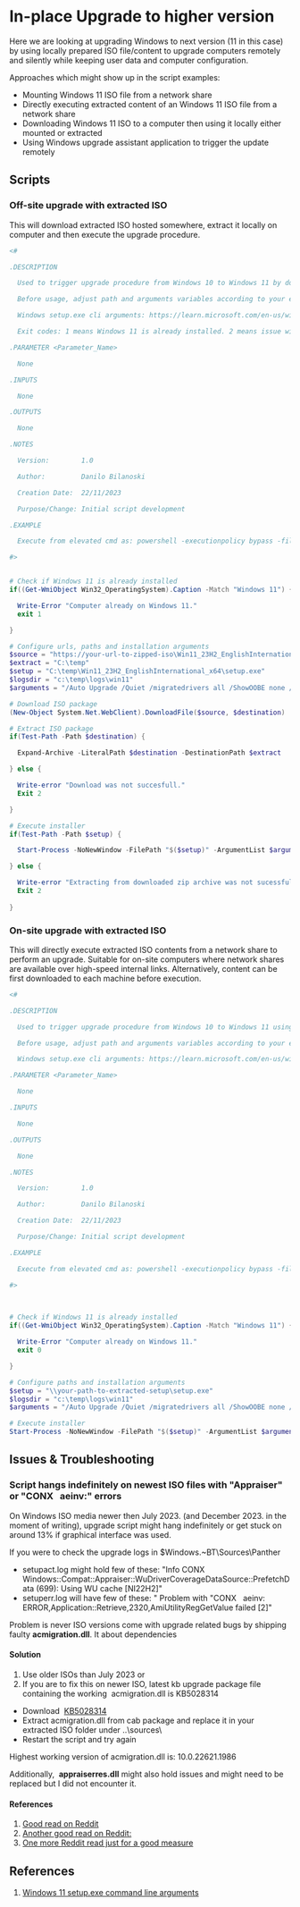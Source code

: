 # In-place Upgrade to higher version

Here we are looking at upgrading Windows to next version (11 in this case) by using locally prepared ISO file/content to upgrade computers remotely and silently while keeping user data and computer  configuration.

Approaches which might show up in the script examples:
* Mounting Windows 11 ISO file from a network share
* Directly executing extracted content of an Windows 11 ISO file from a network share
* Downloading Windows 11 ISO to a computer then using it locally either mounted or extracted
* Using Windows upgrade assistant application to trigger the update remotely


## Scripts

### Off-site upgrade with extracted ISO

This will download extracted ISO hosted somewhere, extract it locally on computer and then execute the upgrade procedure.

```powershell
<#

.DESCRIPTION

  Used to trigger upgrade procedure from Windows 10 to Windows 11 by downloading ISO package from online repository then executing the procedure locally.

  Before usage, adjust path and arguments variables according to your environment and needs.

  Windows setup.exe cli arguments: https://learn.microsoft.com/en-us/windows-hardware/manufacture/desktop/windows-setup-command-line-options?view=windows-11#skipfinalize

  Exit codes: 1 means Windows 11 is already installed. 2 means issue with downloading or extaction ISO content.

.PARAMETER <Parameter_Name>

  None

.INPUTS

  None

.OUTPUTS

  None

.NOTES

  Version:        1.0

  Author:         Danilo Bilanoski

  Creation Date:  22/11/2023

  Purpose/Change: Initial script development

.EXAMPLE

  Execute from elevated cmd as: powershell -executionpolicy bypass -file "\\path-to-this-script\get-win11upgrade-offsite.ps1"

#>


# Check if Windows 11 is already installed
if((Get-WmiObject Win32_OperatingSystem).Caption -Match "Windows 11") {

  Write-Error "Computer already on Windows 11."
  exit 1

}

# Configure urls, paths and installation arguments
$source = "https://your-url-to-zipped-iso\Win11_23H2_EnglishInternational_x64.zip"
$extract = "C:\temp"
$setup = "C:\temp\Win11_23H2_EnglishInternational_x64\setup.exe"
$logsdir = "c:\temp\logs\win11"
$arguments = "/Auto Upgrade /Quiet /migratedrivers all /ShowOOBE none /Compat IgnoreWarning /Telemetry Disable /DynamicUpdate disable /eula accept /BitLocker AlwaysSuspend /copylogs $logsdir"

# Download ISO package
(New-Object System.Net.WebClient).DownloadFile($source, $destination)

# Extract ISO package
if(Test-Path -Path $destination) {

  Expand-Archive -LiteralPath $destination -DestinationPath $extract

} else {

  Write-error "Download was not succesfull."
  Exit 2

} 

# Execute installer
if(Test-Path -Path $setup) {

  Start-Process -NoNewWindow -FilePath "$($setup)" -ArgumentList $arguments -Wait

} else {

  Write-error "Extracting from downloaded zip archive was not sucessfull."
  Exit 2
  
}
```


### On-site upgrade with extracted ISO

This will directly execute extracted ISO contents from a network share to perform an upgrade. Suitable for on-site computers where network shares are available over high-speed internal links. Alternatively, content can be first downloaded to each machine before execution.

```powershell
<#

.DESCRIPTION

  Used to trigger upgrade procedure from Windows 10 to Windows 11 using locally hosted contents of an Windows 11 installation ISO file.

  Before usage, adjust path and arguments variables according to your environment and needs.

  Windows setup.exe cli arguments: https://learn.microsoft.com/en-us/windows-hardware/manufacture/desktop/windows-setup-command-line-options?view=windows-11

.PARAMETER <Parameter_Name>

  None

.INPUTS

  None

.OUTPUTS

  None

.NOTES

  Version:        1.0

  Author:         Danilo Bilanoski

  Creation Date:  22/11/2023

  Purpose/Change: Initial script development

.EXAMPLE

  Execute from elevated cmd as: powershell -executionpolicy bypass -file "\\path-to-this-script\get-win11upgrade-onsite.ps1"

#>

  

# Check if Windows 11 is already installed
if((Get-WmiObject Win32_OperatingSystem).Caption -Match "Windows 11") {

  Write-Error "Computer already on Windows 11."
  exit 0

}

# Configure paths and installation arguments
$setup = "\\your-path-to-extracted-setup\setup.exe"
$logsdir = "c:\temp\logs\win11"
$arguments = "/Auto Upgrade /Quiet /migratedrivers all /ShowOOBE none /Compat IgnoreWarning /Telemetry Disable /DynamicUpdate disable /eula accept /BitLocker AlwaysSuspend /copylogs $logsdir"

# Execute installer
Start-Process -NoNewWindow -FilePath "$($setup)" -ArgumentList $arguments -Wait
```

## Issues & Troubleshooting

### Script hangs indefinitely on newest ISO files with "Appraiser" or "CONX   aeinv:" errors

On Windows ISO media newer then July 2023. (and December 2023. in the moment of writing), upgrade script might hang indefinitely or get stuck on around 13% if graphical interface was used. 

If you were to check the upgrade logs in $Windows.~BT\Sources\Panther

- setupact.log might hold few of these: "Info CONX Windows::Compat::Appraiser::WuDriverCoverageDataSource::PrefetchData (699): Using WU cache [NI22H2]"
- setuperr.log will have few of these: " Problem with "CONX   aeinv: ERROR,Application::Retrieve,2320,AmiUtilityRegGetValue failed [2]"

Problem is never ISO versions come with upgrade related bugs by shipping faulty **acmigration.dll**. It about dependencies

#### Solution

1. Use older ISOs than July 2023 or
2. If you are to fix this on newer ISO, latest kb upgrade package file containing the working  acmigration.dll is KB5028314

- Download  [KB5028314](https://www.catalog.update.microsoft.com/Search.aspx?q=KB5028314)
- Extract acmigration.dll from cab package and replace it in your extracted ISO folder under \..\sources\ 
- Restart the script and try again

Highest working version of acmigration.dll is: 10.0.22621.1986

Additionally,  **appraiserres.dll** might also hold issues and might need to be replaced but I did not encounter it.

#### References
1.  [Good read on Reddit](https://www.reddit.com/r/SCCM/comments/15tutvf/in_place_upgrade_hanging_recent/)
2. [Another good read on Reddit:](https://www.reddit.com/r/SCCM/comments/17pxxvv/23h2_inplace_upgrade_stuck_at_14/)
3. [One more Reddit read just for a good measure](https://www.reddit.com/r/techsupport/comments/17c7ypq/windows_11_deployment_error_amiutilityreggetvalue/)

## References

1. [Windows 11 setup.exe command line arguments](https://learn.microsoft.com/en-us/windows-hardware/manufacture/desktop/windows-setup-command-line-options?view=windows-11)